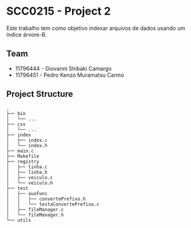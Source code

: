 # SCC0215 - Project 2

Este trabalho tem como objetivo indexar arquivos de dados usando um índice árvore-B.

## Team
* 11796444 - Giovanni Shibaki Camargo
* 11796451 - Pedro Kenzo Muramatsu Carmo

## Project Structure

```
.
├── bin
│   └── ...
├── csv
│   └── ...
├── index
│   ├── index.c
│   └── index.h
├── main.c
├── Makefile
├── registry
│   ├── linha.c
│   ├── linha.h
│   ├── veiculo.c
│   └── veiculo.h
├── test
│   ├── auxFunc
│   │   ├── convertePrefixo.h
│   │   └── testaConvertePrefixo.c
│   ├── fileManager.c
│   └── fileManager.h
└── utils

```
